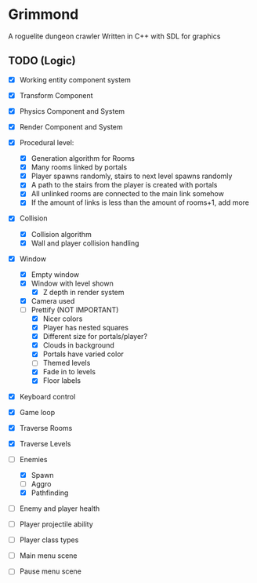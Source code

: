 # Grimmond
A roguelite dungeon crawler
Written in C++ with SDL for graphics

## TODO (Logic)
- [x] Working entity component system
- [x] Transform Component
- [x] Physics Component and System
- [x] Render Component and System

- [x] Procedural level:
  - [x] Generation algorithm for Rooms
  - [x] Many rooms linked by portals
  - [x] Player spawns randomly, stairs to next level spawns randomly
  - [x] A path to the stairs from the player is created with portals
  - [x] All unlinked rooms are connected to the main link somehow
  - [x] If the amount of links is less than the amount of rooms+1, add more
  
- [x] Collision
  - [x] Collision algorithm
  - [x] Wall and player collision handling
  
- [x] Window
  - [x] Empty window
  - [x] Window with level shown
  	- [x] Z depth in render system
  - [x] Camera used
  - [ ] Prettify (NOT IMPORTANT)
  	- [x] Nicer colors
	- [x] Player has nested squares
	- [x] Different size for portals/player?
	- [x] Clouds in background
	- [x] Portals have varied color
	- [ ] Themed levels
	- [x] Fade in to levels
	- [x] Floor labels

- [x] Keyboard control
- [x] Game loop

- [x] Traverse Rooms
- [x] Traverse Levels

- [ ] Enemies
  - [x] Spawn
  - [ ] Aggro
  - [x] Pathfinding
- [ ] Enemy and player health

- [ ] Player projectile ability
- [ ] Player class types

- [ ] Main menu scene
- [ ] Pause menu scene